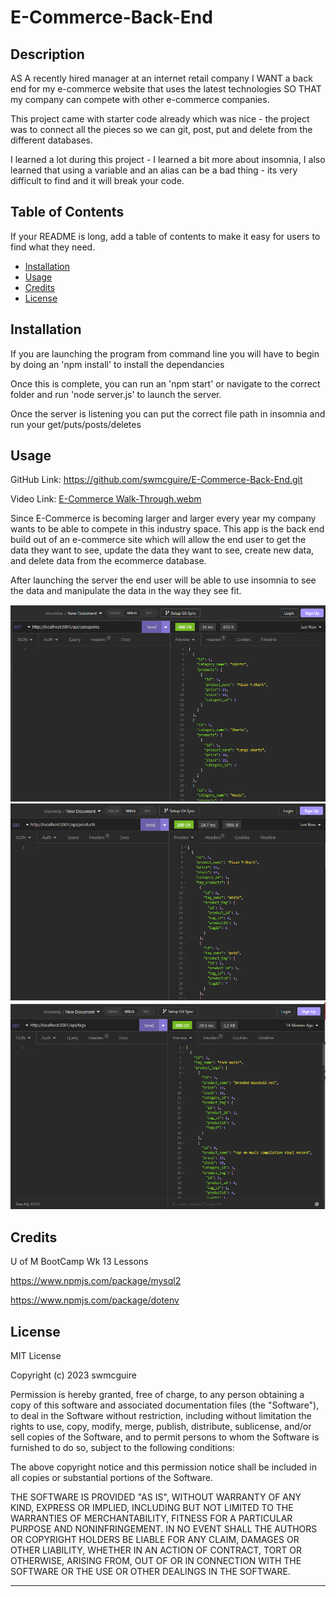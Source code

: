 # E-Commerce-Back-End

## Description

AS A recently hired manager at an internet retail company I WANT a back end for my e-commerce website that uses the latest technologies SO THAT my company can compete with other e-commerce companies.

This project came with starter code already which was nice - the project was to connect all the pieces so we can git, post, put and delete from the different databases.

I learned a lot during this project - I learned a bit more about insomnia, I also learned that using a variable and an alias can be a bad thing - its very difficult to find and it will break your code.


## Table of Contents

If your README is long, add a table of contents to make it easy for users to find what they need.

- [Installation](#installation)
- [Usage](#usage)
- [Credits](#credits)
- [License](#license)


## Installation

If you are launching the program from command line you will have to begin by doing an 'npm install' to install the dependancies

Once this is complete, you can run an 'npm start' or navigate to the correct folder and run 'node server.js' to launch the server.

Once the server is listening you can put the correct file path in insomnia and run your get/puts/posts/deletes 


## Usage

GitHub Link:  https://github.com/swmcguire/E-Commerce-Back-End.git<br>

Video Link:
[E-Commerce Walk-Through.webm](https://user-images.githubusercontent.com/115034890/216502953-df7e7fa9-b6b1-4b43-9e10-f899fdd3aa3f.webm)

Since E-Commerce is becoming larger and larger every year my company wants to be able to compete in this industry space.  This app is the back end build out of an e-commerce site which will allow the end user to get the data they want to see, update the data they want to see, create new data, and delete data from the ecommerce database.

After launching the server the end user will be able to use insomnia to see the data and manipulate the data in the way they see fit.

![Get Categories ](./Assets/Get-Categories.png)
![Get Products](./Assets/Get-Products.png)
![Get Tags](./Assets/Get-Tags.png)


## Credits

U of M BootCamp Wk 13 Lessons <br>

https://www.npmjs.com/package/mysql2<br>

https://www.npmjs.com/package/dotenv<br>


## License

MIT License

Copyright (c) 2023 swmcguire

Permission is hereby granted, free of charge, to any person obtaining a copy
of this software and associated documentation files (the "Software"), to deal
in the Software without restriction, including without limitation the rights
to use, copy, modify, merge, publish, distribute, sublicense, and/or sell
copies of the Software, and to permit persons to whom the Software is
furnished to do so, subject to the following conditions:

The above copyright notice and this permission notice shall be included in all
copies or substantial portions of the Software.

THE SOFTWARE IS PROVIDED "AS IS", WITHOUT WARRANTY OF ANY KIND, EXPRESS OR
IMPLIED, INCLUDING BUT NOT LIMITED TO THE WARRANTIES OF MERCHANTABILITY,
FITNESS FOR A PARTICULAR PURPOSE AND NONINFRINGEMENT. IN NO EVENT SHALL THE
AUTHORS OR COPYRIGHT HOLDERS BE LIABLE FOR ANY CLAIM, DAMAGES OR OTHER
LIABILITY, WHETHER IN AN ACTION OF CONTRACT, TORT OR OTHERWISE, ARISING FROM,
OUT OF OR IN CONNECTION WITH THE SOFTWARE OR THE USE OR OTHER DEALINGS IN THE
SOFTWARE.

---
